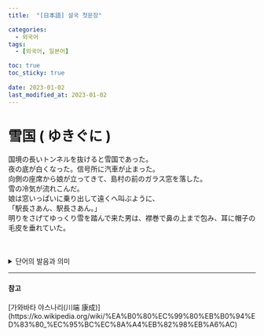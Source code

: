 ```yaml
---
title:  "[日本語] 설국 첫문장"

categories:
  - 외국어
tags:
  - [외국어, 일본어]

toc: true
toc_sticky: true
 
date: 2023-01-02
last_modified_at: 2023-01-02
---
```


<h1>雪国 ( ゆきぐに )</h1>

国境の長いトンネルを抜けると雪国であった。  
夜の底が白くなった。信号所に汽車が止まった。  
向側の座席から娘が立ってきて、島村の前のガラス窓を落した。  
雪の冷気が流れこんだ。  
娘は窓いっぱいに乗り出して遠くへ叫ぶように、  
「駅長さあん、駅長さあん。」  
明りをさげてゆっくり雪を踏んで来た男は、襟巻で鼻の上まで包み、耳に帽子の毛皮を垂れていた。  

<br/>
<br/>

<details>
<summary>단어의 발음과 의미</summary>
<div markdown = "1">
<br/>

|日本語|振り仮名|의미|
|---|---|---|
|国境|こっきょう|국경|
|長い|ながい|길다|
|抜ける|ぬける|빠지다, 뽑아지다, Come out, Escape|
|底|そこ|바닥|
|信号所|しんごうしょ|신호소, Signal Station|
|向側|むかいがわ|맞은편|
|座席|ざせき|좌석|
|娘|むすめ|미혼 여성, 아가씨|
|立つ|たつ|서다|
|島村|たまむら|시마무라(일본의 인명)|
|窓|まど|창|
|落とす|おとす|떨어트리다, 아래로 이동시키다, Drop|
|冷気|れいき|냉기|
|流れる|ながれる|흐르다|
|乗り出す|のりだす|상체를 앞으로 쑥 내밀다|
|遠い|とおい|멀다|
|叫ぶ|さけぶ|외치다, 부르짖다|
|駅長|えきちょう|역장|
|明り|あかり|밝은 불, 등불|
|提げる|さげる|손에 들다|
||ゆっくり|천천히|
|踏む|ふむ|밟다|
|襟巻|えりまき|목도리|
|鼻|はな|코|
|包む|つつむ|싸다, 두르다|
|帽子|ぼうし|모자|
|毛皮|けがわ|모피|
|垂らす|たらす|늘어뜨리다|

</div>
</details>

---
<h4>참고</h4>
[가와바타 야스나리(川端 康成)](https://ko.wikipedia.org/wiki/%EA%B0%80%EC%99%80%EB%B0%94%ED%83%80_%EC%95%BC%EC%8A%A4%EB%82%98%EB%A6%AC)